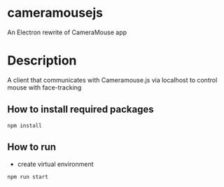 # cameramousejs

An Electron rewrite of CameraMouse app

# Description

A client that communicates with Cameramouse.js via localhost to control mouse with face-tracking

## How to install required packages

`npm install`

## How to run

- create virtual environment

`npm run start`

